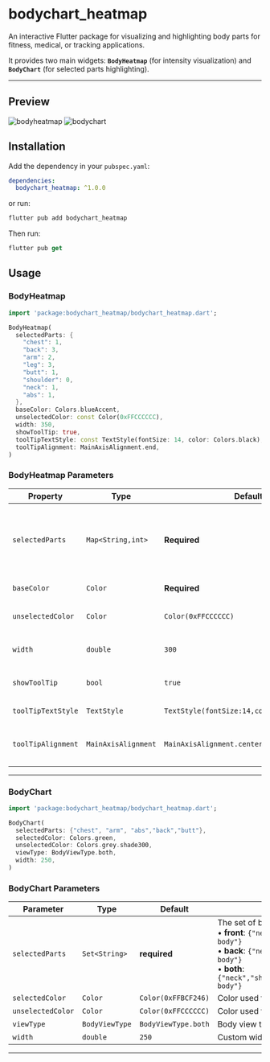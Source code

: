 # bodychart_heatmap

An interactive Flutter package for visualizing and highlighting body parts for fitness, medical, or tracking applications.

It provides two main widgets: **`BodyHeatmap`** (for intensity visualization) and **`BodyChart`** (for selected parts highlighting).

---

## Preview
![bodyheatmap](https://github.com/user-attachments/assets/e0bfdad0-0ab6-4fb7-abc3-e71b01f3c4f7)
![bodychart](https://github.com/user-attachments/assets/26fd5eef-d5c9-4b8d-a573-5c253ab5594d)


## Installation

Add the dependency in your `pubspec.yaml`:

```yaml
dependencies:
  bodychart_heatmap: ^1.0.0
```

or run:

```dart
flutter pub add bodychart_heatmap
```

Then run:

```dart
flutter pub get
```

## Usage

### BodyHeatmap

```dart
import 'package:bodychart_heatmap/bodychart_heatmap.dart';

BodyHeatmap(
  selectedParts: {
    "chest": 1,
    "back": 3,
    "arm": 2,
    "leg": 3,
    "butt": 1,
    "shoulder": 0, 
    "neck": 1,
    "abs": 1,
  },
  baseColor: Colors.blueAccent,
  unselectedColor: const Color(0xFFCCCCCC),
  width: 350,
  showToolTip: true,
  toolTipTextStyle: const TextStyle(fontSize: 14, color: Colors.black),
  toolTipAlignment: MainAxisAlignment.end,
)

```

### BodyHeatmap Parameters

| Property            | Type                | Default                           | Description |
|---------------------|---------------------|-----------------------------------|-------------|
| `selectedParts`     | `Map<String,int>`   | **Required**                      | Body parts with intensity values:<br/>`0` = unselected (uses `unselectedColor`),<br/>`1` = low, `2` = medium, `3` = high. |
| `baseColor`         | `Color`             | **Required**                      | Main color used for highlighting. |
| `unselectedColor`   | `Color`             | `Color(0xFFCCCCCC)`               | Color for unselected/0-value parts. |
| `width`             | `double`            | `300`                             | Custom width of the heatmap widget. |
| `showToolTip`       | `bool`              | `true`                            | Whether to show the legend/tooltip. |
| `toolTipTextStyle`  | `TextStyle`         | `TextStyle(fontSize:14,color:Colors.black)` | Style for tooltip labels. |
| `toolTipAlignment`  | `MainAxisAlignment` | `MainAxisAlignment.center`        | Alignment of the tooltip row (`.start`, `.center`, `.end`). |

---

### BodyChart

```dart
import 'package:bodychart_heatmap/bodychart_heatmap.dart';

BodyChart(
  selectedParts: {"chest", "arm", "abs","back","butt"},
  selectedColor: Colors.green,
  unselectedColor: Colors.grey.shade300,
  viewType: BodyViewType.both,
  width: 250,
)
```

### BodyChart Parameters

| Parameter       | Type          | Default            | Description |
|-----------------|--------------|--------------------|-------------|
| `selectedParts`   | `Set<String>`  | **required**       | The set of body parts to highlight. <br> • **front**: `{"neck","shoulder","chest","arm","abs","leg","full body"}` <br> • **back**: `{"neck","back","shoulder","arm","butt","leg","full body"}` <br> • **both**: `{"neck","shoulder","chest","arm","abs","leg","butt","back","full body"}` |
| `selectedColor`   | `Color`        | `Color(0xFFBCF246)`  | Color used for highlighted/selected body parts. |
| `unselectedColor` | `Color`        | `Color(0xFFCCCCCC)`  | Color used for unselected body parts. |
| `viewType`        | `BodyViewType` |`BodyViewType.both`  | Body view type: `front`, `back`, or `both`. |
| `width`          | `double`       | `250`              | Custom width of the body chart widget. |

---

